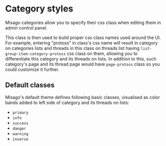 Category styles
===============

Misago categories allow you to specify their css class when editing them in admin control panel.

This class is then used to build proper css class names used around the UI. For example, entering "protoss" in class's css name will result in category on categories lists and threads in this class on threads list having `list-group-item-category-protoss` css class on them, allowing you to differentiate this category and its threads on lists. In addition to this, such category's page and its thread page would have `page-protoss` class so you could customize it further.


## Default classes

Misago's default theme defines following basic classes, visualised as color bands added to left side of category and its threads on lists:

- `primary`
- `info`
- `success`
- `danger`
- `warning`
- `inverse`
